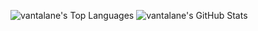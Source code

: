 ![vantalane's Top Languages](https://github-readme-stats.vercel.app/api/top-langs/?username=vantalane&theme=vue-dark&show_icons=true&hide_border=true&layout=compact)
<img src="https://github-readme-stats.vercel.app/api/top-langs/?username=vantalane&theme=default&show_icons=true&hide_border=true&layout=compact" alt="vantalane's GitHub Stats" />
